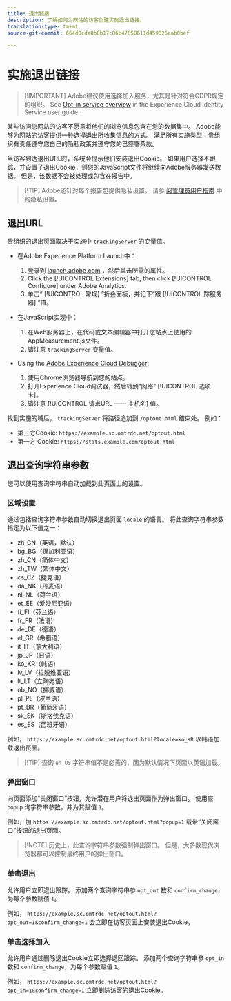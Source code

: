 ```yaml
---
title: 退出链接
description: 了解如何为网站的访客创建实施退出链接。
translation-type: tm+mt
source-git-commit: 664d0cde8b8b17c86b47858611d459026aab0bef

---
```



# 实施退出链接

> [!IMPORTANT] Adobe建议使用选择加入服务，尤其是针对符合GDPR规定的组织。 See [Opt-in service overview](https://docs.adobe.com/content/help/en/id-service/using/implementation/opt-in-service/optin-overview.html) in the Experience Cloud Identity Service user guide.

某些访问您网站的访客不愿意将他们的浏览信息包含在您的数据集中。 Adobe能够为网站的访客提供一种选择退出所收集信息的方式。 满足所有实施类型；贵组织有责任遵守您自己的隐私政策并遵守您的已签署条款。

当访客到达退出URL时，系统会提示他们安装退出Cookie。 如果用户选择不跟踪，并设置了退出Cookie，则您的JavaScript文件将继续向Adobe服务器发送数据。 但是，该数据不会被处理或包含在报告中。

> [!TIP] Adobe还针对每个报告包提供隐私设置。 请参 [阅管理员用户指南](../../admin/admin/privacy-settings.md) 中的隐私设置。

## 退出URL

贵组织的退出页面取决于实施中 [`trackingServer`](../vars/config-vars/trackingserver.md) 的变量值。

* 在Adobe Experience Platform Launch中：
   1. 登录到 [launch.adobe.com](https://launch.adobe.com) ，然后单击所需的属性。
   2. Click the [!UICONTROL Extensions] tab, then click [!UICONTROL Configure] under Adobe Analytics.
   3. 单击“ [!UICONTROL 常规] ”折叠面板，并记下“跟 [!UICONTROL 踪服务器] ”值。

* 在JavaScript实现中：
   1. 在Web服务器上，在代码或文本编辑器中打开您站点上使用的AppMeasurement.js文件。
   2. 请注意 `trackingServer` 变量值。

* Using the [Adobe Experience Cloud Debugger](https://docs.adobe.com/content/help/en/debugger/using/experience-cloud-debugger.html):
   1. 使用Chrome浏览器导航到您的站点。
   2. 打开Experience Cloud调试器，然后转到“网络” [!UICONTROL 选项卡]。
   3. 请注意 [!UICONTROL 请求URL —— 主机名] 值。

找到实施的域后， `trackingServer` 将路径追加到 `/optout.html` 结束处。 例如：

* 第三方Cookie: `https://example.sc.omtrdc.net/optout.html`
* 第一方 Cookie: `https://stats.example.com/optout.html`

## 退出查询字符串参数

您可以使用查询字符串自动加载到此页面上的设置。

### 区域设置

通过包括查询字符串参数自动切换退出页面 `locale` 的语言。 将此查询字符串参数指定为以下值之一：

* zh_CN（英语，默认）
* bg_BG（保加利亚语）
* zh_CN（简体中文）
* zh_TW（繁体中文）
* cs_CZ（捷克语）
* da_NK（丹麦语）
* nl_NL（荷兰语）
* et_EE（爱沙尼亚语）
* fi_FI（芬兰语）
* fr_FR（法语）
* de_DE（德语）
* el_GR（希腊语）
* it_IT（意大利语）
* jp_JP（日语）
* ko_KR（韩语）
* lv_LV（拉脱维亚语）
* lt_LT（立陶宛语）
* nb_NO（挪威语）
* pl_PL（波兰语）
* pt_BR（葡萄牙语）
* sk_SK（斯洛伐克语）
* es_ES（西班牙语）

例如， `https://example.sc.omtrdc.net/optout.html?locale=ko_KR` 以韩语加载退出页面。

> [!TIP] 查询 `en_US` 字符串值不是必需的，因为默认情况下页面以英语加载。

### 弹出窗口

向页面添加“关闭窗口”按钮，允许潜在用户将退出页面作为弹出窗口。 使用查 `popup` 询字符串参数，并为其赋值 `1`。

例如，加 `https://example.sc.omtrdc.net/optout.html?popup=1` 载带“关闭窗口”按钮的退出页面。

> [!NOTE] 历史上，此查询字符串参数强制弹出窗口。 但是，大多数现代浏览器都可以控制最终用户的弹出窗口。

### 单击退出

允许用户立即退出跟踪。 添加两个查询字符串参 `opt_out` 数和 `confirm_change`，为每个参数赋值 `1`。

例如， `https://example.sc.omtrdc.net/optout.html?opt_out=1&confirm_change=1` 会立即在访客页面上安装退出Cookie。

### 单击选择加入

允许用户通过删除退出Cookie立即选择退回跟踪。 添加两个查询字符串参 `opt_in` 数和 `confirm_change`，为每个参数赋值 `1`。

例如， `https://example.sc.omtrdc.net/optout.html?opt_in=1&confirm_change=1` 立即删除访客的退出Cookie。
